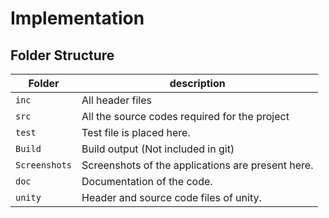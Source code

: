 # Implementation

## Folder Structure
Folder        | description
--------------| ----------------------------------------------
`inc`         | All header files
`src`         | All the source codes required for the project
`test`        | Test file is placed here.
`Build`       | Build output (Not included in git)
`Screenshots` | Screenshots of the applications are present here.
`doc`         | Documentation of the code.
`unity`       | Header and source code files of unity.
